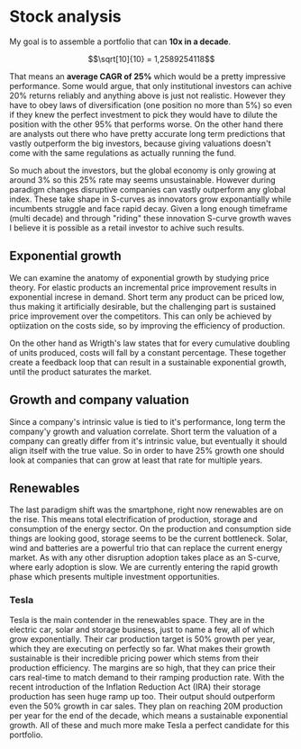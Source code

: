 # Stock analysis

My goal is to assemble a portfolio that can **10x in a decade**.
```math
\sqrt[10]{10} = 1,2589254118
```
That means an **average CAGR of 25%** which would be a pretty impressive performance. Some would argue, that only institutional investors can achive 20% returns reliably and anything above is just not realistic. However they have to obey laws of diversification (one position no more than 5%) so even if they knew the perfect investment to pick they would have to dilute the position with the other 95% that performs worse. On the other hand there are analysts out there who have pretty accurate long term predictions that vastly outperform the big investors, because giving valuations doesn't come with the same regulations as actually running the fund.

So much about the investors, but the global economy is only growing at around 3% so this 25% rate may seems unsustainable. However during paradigm changes disruptive companies can vastly outperform any global index. These take shape in S-curves as innovators grow exponantially while incumbents struggle and face rapid decay. Given a long enough timeframe (multi decade) and through "riding" these innovation S-curve growth waves I believe it is possible as a retail investor to achive such results.

## Exponential growth

We can examine the anatomy of exponential growth by studying price theory. For elastic products an incremental price improvement results in exponential increse in demand. Short term any product can be priced low, thus making it artificially desirable, but the challenging part is sustained price improvement over the competitors. This can only be achieved by optiization on the costs side, so by improving the efficiency of production.

On the other hand as Wrigth's law states that for every cumulative doubling of units produced, costs will fall by a constant percentage. These together create a feedback loop that can result in a sustainable exponential growth, until the product saturates the market.

## Growth and company valuation

Since a company's intrinsic value is tied to it's performance, long term the company'y growth and valuation correlate. Short term the valuation of a company can greatly differ from it's intrinsic value, but eventually it should align itself with the true value. So in order to have 25% growth one should look at companies that can grow at least that rate for multiple years.

## Renewables

The last paradigm shift was the smartphone, right now renewables are on the rise. This means total electrification of production, storage and consumption of the energy sector. On the production and consumption side things are looking good, storage seems to be the current bottleneck. Solar, wind and batteries are a powerful trio that can replace the current energy market. As with any other disruption adoption takes place as an S-curve, where early adoption is slow. We are currently entering the rapid growth phase which presents multiple investment opportunities.

### Tesla
Tesla is the main contender in the renewables space. They are in the electric car, solar and storage business, just to name a few, all of which grow exponentially. Their car production target is 50% growth per year, which they are executing on perfectly so far. What makes their growth sustainable is their incredible pricing power which stems from their production efficiency. The margins are so high, that they can price their cars real-time to match demand to their ramping production rate. With the recent introduction of the Inflation Reduction Act (IRA) their storage production has seen huge ramp up too. Their output should outperform even the 50% growth in car sales. They plan on reaching 20M production per year for the end of the decade, which means a sustainable exponential growth. All of these and much more make Tesla a perfect candidate for this portfolio.
